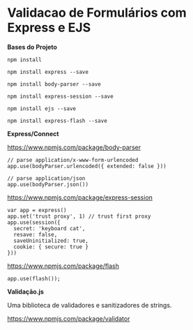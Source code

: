 # Validacao de Formulários com Express e EJS

**Bases do Projeto**

```
npm install
```

```
npm install express --save
```

```
npm install body-parser --save
```

```
npm install express-session --save
```

```
npm install ejs --save
```

```
npm install express-flash --save
```

**Express/Connect**

https://www.npmjs.com/package/body-parser

```
// parse application/x-www-form-urlencoded
app.use(bodyParser.urlencoded({ extended: false }))

// parse application/json
app.use(bodyParser.json())
```

https://www.npmjs.com/package/express-session

```
var app = express()
app.set('trust proxy', 1) // trust first proxy
app.use(session({
  secret: 'keyboard cat',
  resave: false,
  saveUninitialized: true,
  cookie: { secure: true }
}))
```

https://www.npmjs.com/package/flash

```
app.use(flash());
```



**Validação.js**

Uma biblioteca de validadores e sanitizadores de strings.

https://www.npmjs.com/package/validator
